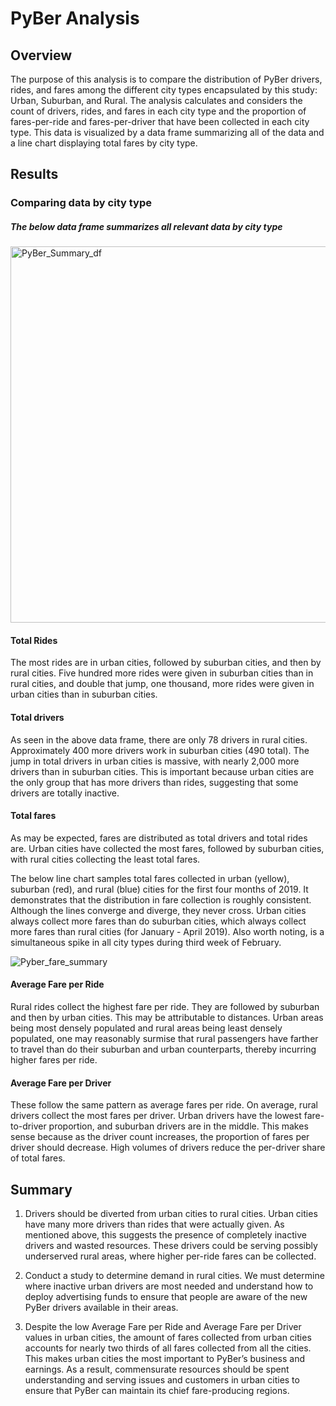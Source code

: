 # PyBer Analysis

## Overview
The purpose of this analysis is to compare the distribution of PyBer drivers, rides, and fares among the different city types encapsulated by this study: Urban, Suburban, and Rural. The analysis calculates and considers the count of drivers, rides, and fares in each city type and the proportion of fares-per-ride and fares-per-driver that have been collected in each city type. This data is visualized by a data frame summarizing all of the data and a line chart displaying total fares by city type. 

## Results
### Comparing data by city type
##### The below data frame summarizes all relevant data by city type

<img width="602" alt="PyBer_Summary_df" src="https://user-images.githubusercontent.com/114126935/200733098-f6b576ac-35ab-45c3-a52b-ad279d665a47.png">

#### Total Rides
The most rides are in urban cities, followed by suburban cities, and then by rural cities. Five hundred more rides were given in suburban cities than in rural cities, and double that jump, one thousand, more rides were given in urban cities than in suburban cities. 

#### Total drivers
As seen in the above data frame, there are only 78 drivers in rural cities. Approximately 400 more drivers work in suburban cities (490 total). The jump in total drivers in urban cities is massive, with nearly 2,000 more drivers than in suburban cities. This is important because urban cities are the only group that has more drivers than rides, suggesting that some drivers are totally inactive. 

#### Total fares
As may be expected, fares are distributed as total drivers and total rides are. Urban cities have collected the most fares, followed by suburban cities, with rural cities collecting the least total fares.

The below line chart samples total fares collected in urban (yellow), suburban (red), and rural (blue) cities for the first four months of 2019. It demonstrates that the distribution in fare collection is roughly consistent. Although the lines converge and diverge, they never cross. Urban cities always collect more fares than do suburban cities, which always collect more fares than rural cities (for January - April 2019). Also worth noting, is a simultaneous spike in all city types during third week of February.

![Pyber_fare_summary](https://user-images.githubusercontent.com/114126935/200733165-9817c58c-f700-4412-8b7f-c4444bc0a11a.png)

#### Average Fare per Ride
Rural rides collect the highest fare per ride. They are followed by suburban and then by urban cities. This may be attributable to distances. Urban areas being most densely populated and rural areas being least densely populated, one may reasonably surmise that rural passengers have farther to travel than do their suburban and urban counterparts, thereby incurring higher fares per ride.  

#### Average Fare per Driver
These follow the same pattern as average fares per ride. On average, rural drivers collect the most fares per driver. Urban drivers have the lowest fare-to-driver proportion, and suburban drivers are in the middle. This makes sense because as the driver count increases, the proportion of fares per driver should decrease. High volumes of drivers reduce the per-driver share of total fares. 

## Summary 
1. Drivers should be diverted from urban cities to rural cities. Urban cities have many more drivers than rides that were actually given. As mentioned above, this suggests the presence of completely inactive drivers and wasted resources. These drivers could be serving possibly underserved rural areas, where higher per-ride fares can be collected. 

2. Conduct a study to determine demand in rural cities. We must determine where inactive urban drivers are most needed and understand how to deploy advertising funds to ensure that people are aware of the new PyBer drivers available in their areas. 

3. Despite the low Average Fare per Ride and Average Fare per Driver values in urban cities, the amount of fares collected from urban cities accounts for nearly two thirds of all fares collected from all the cities. This makes urban cities the most important to PyBer’s business and earnings. As a result, commensurate resources should be spent understanding and serving issues and customers in urban cities to ensure that PyBer can maintain its chief fare-producing regions. 
